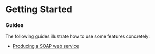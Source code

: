 # Getting Started

### Guides
The following guides illustrate how to use some features concretely:

* [Producing a SOAP web service](https://spring.io/guides/gs/producing-web-service/)

